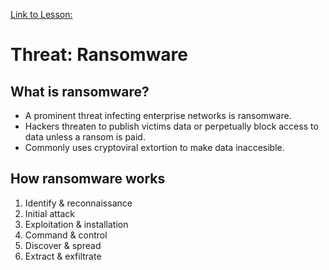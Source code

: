 [Link to Lesson:](https://www.cloudskillsboost.google/paths/15/course_templates/88/video/483860)

# Threat: Ransomware

## What is ransomware?
- A prominent threat infecting enterprise networks is ransomware.
- Hackers threaten to publish victims data or perpetually block access to data unless a ransom is paid.
- Commonly uses cryptoviral extortion to make data inaccesible.

## How ransomware works
1. Identify & reconnaissance
2. Initial attack
3. Exploitation & installation
4. Command & control
5. Discover & spread
6. Extract & exfiltrate


